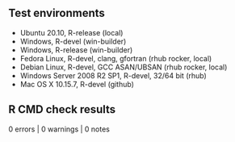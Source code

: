 ## Test environments

* Ubuntu 20.10, R-release (local)
* Windows, R-devel (win-builder)
* Windows, R-release (win-builder)
* Fedora Linux, R-devel, clang, gfortran (rhub rocker, local)
* Debian Linux, R-devel, GCC ASAN/UBSAN (rhub rocker, local) 
* Windows Server 2008 R2 SP1, R-devel, 32/64 bit (rhub)
* Mac OS X 10.15.7, R-devel (github)

## R CMD check results

0 errors | 0 warnings | 0 notes
